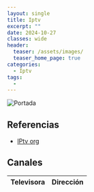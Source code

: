 ```yaml
---
layout: single
title: Iptv
excerpt: ""
date: 2024-10-27
classes: wide
header:
  teaser: /assets/images/
  teaser_home_page: true
categories:
  - Iptv
tags:
  - 
---
```


![Portada](/assets/images/)

## Referencias
- [IPtv org](https://iptv-org.github.io/)


## Canales
| Televisora              | Dirección                                                      |
|-------------------------|----------------------------------------------------------------|
